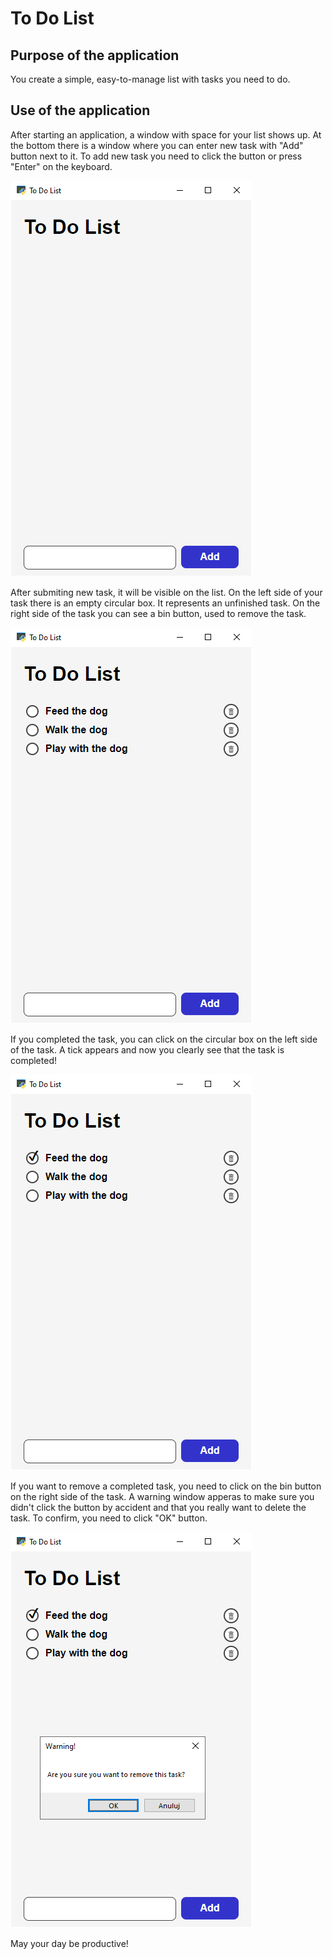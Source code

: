 # To Do List

## Purpose of the application
You create a simple, easy-to-manage list with tasks you need to do.

## Use of the application
After starting an application, a window with space for your list shows up. At the bottom there is a window where you can enter new task with "Add" button next to it. To add new task you need to click the button or press "Enter" on the keyboard.

![application_window](https://github.com/Paulina-Celebias/ToDoList/blob/main/Screenshots/list_1.png?raw=true)

After submiting new task, it will be visible on the list. On the left side of your task there is an empty circular box. It represents an unfinished task. On the right side of the task you can see a bin button, used to remove the task.

![created_list](https://github.com/Paulina-Celebias/ToDoList/blob/main/Screenshots/list_2.png?raw=true)

If you completed the task, you can click on the circular box on the left side of the task. A tick appears and now you clearly see that the task is completed!

![tick_task](https://github.com/Paulina-Celebias/ToDoList/blob/main/Screenshots/list_3.png?raw=true)

If you want to remove a completed task, you need to click on the bin button on the right side of the task. A warning window apperas to make sure you didn't click the button by accident and that you really want to delete the task.
To confirm, you need to click "OK" button.

![remove_task](https://github.com/Paulina-Celebias/ToDoList/blob/main/Screenshots/list_4.png?raw=true)

May your day be productive!
